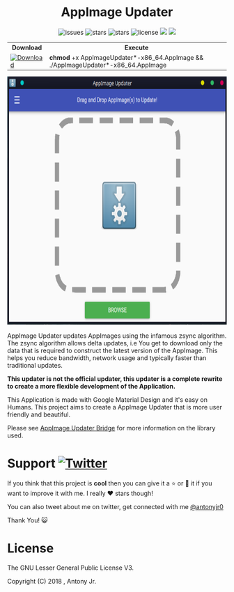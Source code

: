 <h1 align="center">AppImage Updater</h1>
<p align="center">
    <img src="https://img.shields.io/github/issues/antony-jr/AppImageUpdater.svg?style=flat-square" alt="issues" / >
    <img src="https://img.shields.io/github/forks/antony-jr/AppImageUpdater.svg?style=flat-square" alt="stars" / >
    <img src="https://img.shields.io/github/stars/antony-jr/AppImageUpdater.svg?style=flat-square" alt="stars" / >
    <img src="https://img.shields.io/github/license/antony-jr/AppImageUpdater.svg?style=flat-square" alt="license" />
    <a class="badge-align" href="https://www.codacy.com/app/antony-jr/AppImageUpdater?utm_source=github.com&amp;utm_medium=referral&amp;utm_content=antony-jr/AppImageUpdater&amp;utm_campaign=Badge_Grade"><img src="https://api.codacy.com/project/badge/Grade/a8b7aca6d0104becaebb7c9c9a4a4bb6"/></a>
    <a class="badge-align" href="https://github.com/antony-jr/AppImageUpdater/actions/workflows/deploy.yml"><img src="https://github.com/antony-jr/AppImageUpdater/actions/workflows/deploy.yml/badge.svg"/></a>
</p>    

<p align="center">
<table>
  <tr>
    <th >Download<br></th>
    <th >Execute</th>
  </tr>
  <tr>
    <td >
    <a href="https://github.com/antony-jr/AppImageUpdater/releases/tag/latest">
    <img src="https://img.shields.io/badge/Get%20the%20Latest%20AppImage-x86__64-brightgreen.svg?style=for-the-badge" alt="Download" / >
    </a>
    </td>
    <td ><b>chmod</b> +x AppImageUpdater*-x86_64.AppImage &amp;&amp; ./AppImageUpdater*-x86_64.AppImage<br></td>
  </tr>
</table>
</p>


<p align="center">
  <img src=".img/poster.png" height="570px" width=auto alt="AppImage Updater">  <br>
</p>


AppImage Updater updates AppImages using the infamous zsync algorithm. The zsync algorithm allows delta updates, i.e You get to download only the data that is required to construct the latest version of the AppImage. This helps you reduce bandwidth, network usage and typically faster than traditional updates.

**This updater is not the official updater, this updater is a complete rewrite to create a more flexible development of the Application.**

This Application is made with Google Material Design and it's easy on Humans. This project aims to create a AppImage Updater that is more user friendly and beautiful.

Please see [AppImage Updater Bridge](https://github.com/antony-jr/QAppImageUpdate) for more information on the library used.

# Support [![Twitter](https://img.shields.io/twitter/url/https/github.com/antony-jr/AIUpdateInformation.svg?style=social)](https://twitter.com/intent/tweet?text=Checkout%20the%20new%20AppImage%20Updater%20by%20%40antonyjr0%20%2C%20its%20really%20cool%20%2C%20Get%20it%20at%20https%3A%2F%2Fgithub.com%2Fantony-jr%2FAppImageUpdater)

If you think that this project is **cool** then you can give it a :star: or :fork_and_knife: it if you want to improve it with me. I really :heart: stars though!   

You can also tweet about me on twitter, get connected with me [@antonyjr0](https://twitter.com/antonyjr0)

Thank You! :smiley_cat:

# License

The GNU Lesser General Public License V3.

Copyright (C) 2018 , Antony Jr.
